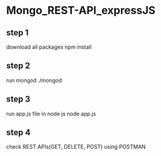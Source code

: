 # Mongo_REST-API_expressJS

step 1
------
download all packages
npm install

step 2
------
run mongod
./mongod

step 3
------
run app.js file in node js
node app.js

step 4
------
check REST APIs(GET, DELETE, POST) using POSTMAN
